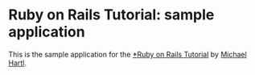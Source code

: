 # Ruby on Rails Tutorial: sample application

This is the sample application for the [*Ruby on Rails Tutorial](http://railstutorial.org/)
by [Michael Hartl](http://michaelhartl.com/).
